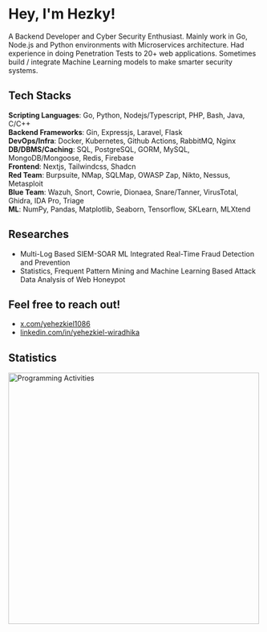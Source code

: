 # Hey, I'm Hezky!

A Backend Developer and Cyber Security Enthusiast. Mainly work in Go, Node.js and Python environments with Microservices architecture. Had experience in doing Penetration Tests to 20+ web applications. Sometimes build / integrate Machine Learning models to make smarter security systems.

## Tech Stacks

**Scripting Languages**: Go, Python, Nodejs/Typescript, PHP, Bash, Java, C/C++ <br />
**Backend Frameworks**: Gin, Expressjs, Laravel, Flask <br />
**DevOps/Infra**: Docker, Kubernetes, Github Actions, RabbitMQ, Nginx<br />
**DB/DBMS/Caching**: SQL, PostgreSQL, GORM, MySQL, MongoDB/Mongoose, Redis, Firebase<br />
**Frontend**: Nextjs, Tailwindcss, Shadcn<br />
**Red Team**: Burpsuite, NMap, SQLMap, OWASP Zap, Nikto, Nessus, Metasploit <br />
**Blue Team**: Wazuh, Snort, Cowrie, Dionaea, Snare/Tanner, VirusTotal, Ghidra, IDA Pro, Triage <br />
**ML**: NumPy, Pandas, Matplotlib, Seaborn, Tensorflow, SKLearn, MLXtend

## Researches
- Multi-Log Based SIEM-SOAR ML Integrated Real-Time Fraud Detection and Prevention
- Statistics, Frequent Pattern Mining and Machine Learning Based Attack Data Analysis of Web Honeypot

## Feel free to reach out!

- [x.com/yehezkiel1086](https://x.com/yehezkiel1086)
- [linkedin.com/in/yehezkiel-wiradhika](https://www.linkedin.com/in/yehezkiel-wiradhika/)

<!--
## Blogs
- [medium.com/@yehezkiel1086](https://medium.com/@yehezkiel1086)
- [dev.to/yehezkiel1086](https://dev.to/yehezkiel1086)

## Other Links
- [codewars.com/users/yehezkiel1086](https://www.codewars.com/users/yehezkiel1086)
- [leetcode.com/u/yehezkiel1086](https://leetcode.com/u/yehezkiel1086/)
- [hackerrank.com/profile/yehezkiel1086](https://www.hackerrank.com/profile/yehezkiel1086)
-->

## Statistics

<img src="https://wakatime.com/share/@e08f8b14-02a9-4fc3-a997-6be14dbaff15/e0db48a9-2abd-4bcd-a59a-d5d04197f2d6.svg" alt="Programming Activities" width="500" />

<!--
## Tech Stacks

Scripting Languages: Go, Python, PHP, Bash, C/C++, Javascript/Typescript <br />
Web Frameworks: Laravel, Django, Gin, Expressjs, JQuery / AJAX, Reactjs / Nextjs <br />
Network Security Tools: Wazuh, Snort, NMap, Nessus, Metasploit, Wireshark <br />
Software Security Tools: Burpsuite, Nikto, OWASP ZAP, SonarQube <br />
Malware Analysis Tools: Ghidra, IDA Pro, JADX, VirusTotal, AnyRun<br />
DBMSs / ORMs: PostgreSQL / MySQL, MongoDB / Mongoose, Firebase, GORM, Eloquent
-->

<!--
**Software Development**: Laravel, Gin, Django, Expressjs, Reactjs/Nextjs, AJAX/JQuery, Tailwindcss<br />
**DevOps**: Docker, Kubernetes, Jenkins, Redis<br />
**DB/DBMS**: SQL, MongoDB / Mongoose, MySQL, PostgreSQL<br />
**Programming Languages**: Python, Go, PHP, Java, Javascript/Typescript, Bash, C/C++<br />
**Penetration Testing**: Burpsuite, OWASP ZAP, SQLMap, NoSQLMap, BeEF, GraphSQL Raider, Dirsearch, Shodan, Wappalyzer, NMap, DNSRecon, Nessus, Nikto, FFuF, Hydra<br />
**SIEM**: Wazuh<br />
**IDS/IPS**: Snort<br />
**Honeypot(s)**: Snare & Tanner, Dionaea, Cowrie<br />
**Reversing / Malware Analysis**: Ghidra, IDA Pro, VirusTotal, Anyrun, Triage<br />
**Code Analysis**: Semgrep, SonarQube<br />
-->
